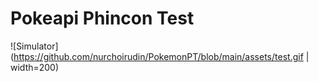 # Pokeapi Phincon Test

![Simulator](https://github.com/nurchoirudin/PokemonPT/blob/main/assets/test.gif | width=200)
